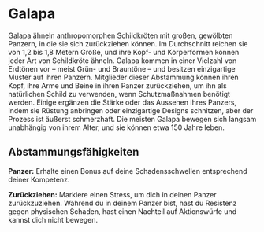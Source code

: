 # Galapa
Galapa ähneln anthropomorphen Schildkröten mit großen, gewölbten Panzern, in die sie sich zurückziehen können.
Im Durchschnitt reichen sie von 1,2 bis 1,8 Metern Größe, und ihre Kopf- und Körperformen können jeder Art von Schildkröte ähneln.
Galapa kommen in einer Vielzahl von Erdtönen vor – meist Grün- und Brauntöne – und besitzen einzigartige Muster auf ihren Panzern.
Mitglieder dieser Abstammung können ihren Kopf, ihre Arme und Beine in ihren Panzer zurückziehen, um ihn als natürlichen Schild zu verwenden, wenn Schutzmaßnahmen benötigt werden.
Einige ergänzen die Stärke oder das Aussehen ihres Panzers, indem sie Rüstung anbringen oder einzigartige Designs schnitzen, aber der Prozess ist äußerst schmerzhaft.
Die meisten Galapa bewegen sich langsam unabhängig von ihrem Alter, und sie können etwa 150 Jahre leben.

## Abstammungsfähigkeiten
**Panzer:** Erhalte einen Bonus auf deine Schadensschwellen entsprechend deiner Kompetenz.

**Zurückziehen:** Markiere einen Stress, um dich in deinen Panzer zurückzuziehen.
Während du in deinem Panzer bist, hast du Resistenz gegen physischen Schaden, hast einen Nachteil auf Aktionswürfe und kannst dich nicht bewegen.
